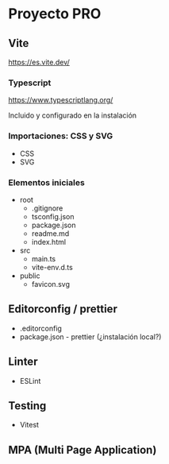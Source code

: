 # Proyecto PRO

## Vite

<https://es.vite.dev/>

### Typescript

<https://www.typescriptlang.org/>

Incluido y configurado en la instalación

### Importaciones: CSS y SVG

- CSS
- SVG

### Elementos iniciales

- root
  - .gitignore
  - tsconfig.json
  - package.json
  - readme.md
  - index.html
- src
  - main.ts
  - vite-env.d.ts
- public
  - favicon.svg

## Editorconfig / prettier

- .editorconfig
- package.json - prettier (¿instalación local?)

## Linter

- ESLint

## Testing

- Vitest

## MPA (Multi Page Application)
